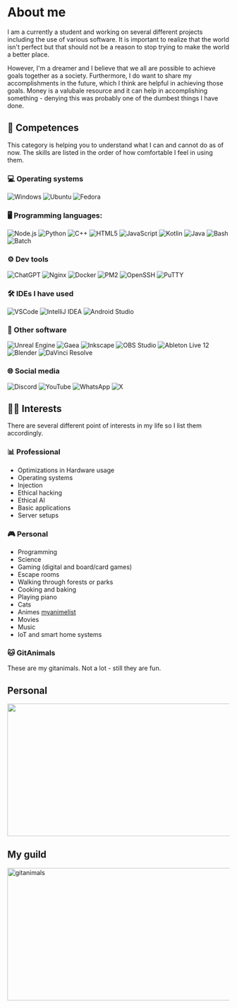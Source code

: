 # About me

I am a currently a student and working on several different projects including the use of various software. It is important to realize that the world isn't perfect but that should not be a reason to stop trying to make the world a better place.

However, I'm a dreamer and I believe that we all are possible to achieve goals together as a society. Furthermore, I do want to share my accomplishments in the future, which I think are helpful in achieving those goals. Money is a valubale resource and it can help in accomplishing something - denying this was probably one of the dumbest things I have done.

## 🧠 Competences

This category is helping you to understand what I can and cannot do as of now. The skills are listed in the order of how comfortable I feel in using them.

### 💻 Operating systems
![Windows](https://img.shields.io/badge/Windows-0078D6?style=for-the-badge&logo=windows&logoColor=white)
![Ubuntu](https://img.shields.io/badge/Ubuntu-E95420?style=for-the-badge&logo=ubuntu&logoColor=white)
![Fedora](https://img.shields.io/badge/Fedora-294172?style=for-the-badge&logo=fedora&logoColor=white)

### 🖥️ Programming languages:
![Node.js](https://img.shields.io/badge/Node.js-339933?style=for-the-badge&logo=node.js&logoColor=white)
![Python](https://img.shields.io/badge/Python-3776AB?style=for-the-badge&logo=python&logoColor=white)
![C++](https://img.shields.io/badge/C++-00599C?style=for-the-badge&logo=c%2B%2B&logoColor=white)
![HTML5](https://img.shields.io/badge/HTML5-E34F26?style=for-the-badge&logo=html5&logoColor=white)
![JavaScript](https://img.shields.io/badge/JavaScript-F7DF1E?style=for-the-badge&logo=javascript&logoColor=black)
![Kotlin](https://img.shields.io/badge/Kotlin-0095D5?style=for-the-badge&logo=kotlin&logoColor=white)
![Java](https://img.shields.io/badge/Java-007396?style=for-the-badge&logo=java&logoColor=white)
![Bash](https://img.shields.io/badge/Bash-4EAA25?style=for-the-badge&logo=gnu-bash&logoColor=white)
![Batch](https://img.shields.io/badge/Batch-008080?style=for-the-badge&logo=windows&logoColor=white)

### ⚙️ Dev tools
![ChatGPT](https://img.shields.io/badge/ChatGPT-00ACEE?style=for-the-badge&logo=chatgpt&logoColor=white)
![Nginx](https://img.shields.io/badge/Nginx-009639?style=for-the-badge&logo=nginx&logoColor=white)
![Docker](https://img.shields.io/badge/Docker-2496ED?style=for-the-badge&logo=docker&logoColor=white)
![PM2](https://img.shields.io/badge/PM2-2B037A?style=for-the-badge&logo=pm2&logoColor=white)
![OpenSSH](https://img.shields.io/badge/OpenSSH-000000?style=for-the-badge&logo=openssh&logoColor=white)
![PuTTY](https://img.shields.io/badge/PuTTY-000000?style=for-the-badge&logo=putty&logoColor=white)

### 🛠️ IDEs I have used
![VSCode](https://img.shields.io/badge/VSCode-007ACC?style=for-the-badge&logo=visual-studio-code&logoColor=white)
![IntelliJ IDEA](https://img.shields.io/badge/IntelliJ%20IDEA-000000?style=for-the-badge&logo=intellij-idea&logoColor=white)
![Android Studio](https://img.shields.io/badge/Android%20Studio-3DDC84?style=for-the-badge&logo=android-studio&logoColor=white)

### 🎨 Other software
![Unreal Engine](https://img.shields.io/badge/Unreal%20Engine-0E1128?style=for-the-badge&logo=unreal-engine&logoColor=white)
![Gaea](https://img.shields.io/badge/Gaea-FF6600?style=for-the-badge)
![Inkscape](https://img.shields.io/badge/Inkscape-000000?style=for-the-badge&logo=inkscape&logoColor=white)
![OBS Studio](https://img.shields.io/badge/OBS%20Studio-191919?style=for-the-badge&logo=obs-studio&logoColor=white)
![Ableton Live 12](https://img.shields.io/badge/Ableton%2012-000000?style=for-the-badge)
![Blender](https://img.shields.io/badge/Blender-F5792A?style=for-the-badge&logo=blender&logoColor=white)
![DaVinci Resolve](https://img.shields.io/badge/DaVinci%20Resolve-0A0A0A?style=for-the-badge)

### 🌐 Social media
![Discord](https://img.shields.io/badge/Discord-5865F2?style=for-the-badge&logo=discord&logoColor=white)
![YouTube](https://img.shields.io/badge/YouTube-FF0000?style=for-the-badge&logo=youtube&logoColor=white)
![WhatsApp](https://img.shields.io/badge/WhatsApp-25D366?style=for-the-badge&logo=whatsapp&logoColor=white)
![X](https://img.shields.io/badge/X-1DA1F2?style=for-the-badge&logo=twitter&logoColor=white)

## 👨‍💻 Interests

There are several different point of interests in my life so I list them accordingly.

### 📊 Professional
- Optimizations in Hardware usage
- Operating systems
- Injection
- Ethical hacking
- Ethical AI
- Basic applications
- Server setups

### 🎮 Personal
- Programming
- Science
- Gaming (digital and board/card games)
- Escape rooms
- Walking through forests or parks
- Cooking and baking
- Playing piano
- Cats
- Animes [myanimelist](https://myanimelist.net/animelist/ydodoy)
- Movies
- Music
- IoT and smart home systems

### 🐱 GitAnimals

These are my gitanimals. Not a lot - still they are fun.

## Personal

<a href="https://github.com/devxb/gitanimals">
<img
  src="https://render.gitanimals.org/farms/DodoDorian"
  width="600"
  height="300"
/>
</a>

## My guild

<a href="https://www.gitanimals.org/">
<img
  src="https://render.gitanimals.org/guilds/753304712716847840/draw"
  width="600"
  height="300"
  alt="gitanimals"
/>
</a>
